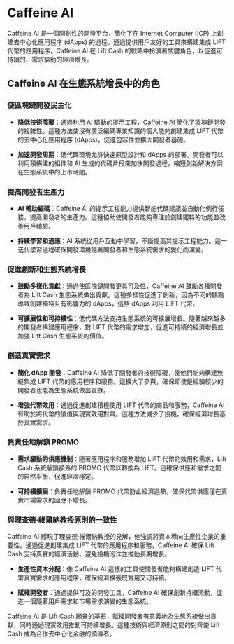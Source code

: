 # Caffeine AI

Caffeine AI 是一個開創性的開發平台，簡化了在 Internet Computer (ICP) 上創建去中心化應用程序 (dApps) 的過程。通過提供用戶友好的工具來構建集成 LIFT 代幣的應用程序，Caffeine AI 在 Lift Cash 的戰略中扮演著關鍵角色，以促進可持續的、需求驅動的經濟增長。

## Caffeine AI 在生態系統增長中的角色
### 使區塊鏈開發民主化

- **降低技術障礙**：通過利用 AI 驅動的提示工程，Caffeine AI 簡化了區塊鏈開發的複雜性。這種方法使沒有廣泛編碼專業知識的個人能夠創建集成 LIFT 代幣的去中心化應用程序 (dApps)，促進包容性並擴大開發者基礎。

- **加速開發周期**：低代碼環境允許快速原型設計和 dApps 的部署。開發者可以利用預構建的組件和 AI 生成的代碼片段來加快開發過程，縮短創新解決方案在生態系統中的上市時間。

### 提高開發者生產力

- **AI 輔助編碼**：Caffeine AI 的提示工程能力提供智能代碼建議並自動化例行任務，提高開發者的生產力。這種協助使開發者能夠專注於創建獨特的功能並改善用戶體驗。

- **持續學習和適應**：AI 系統從用戶互動中學習，不斷提高其提示工程能力。這一迭代學習過程確保開發環境隨著開發者和生態系統需求的變化而演變。

### 促進創新和生態系統增長

- **鼓勵多樣化貢獻**：通過使區塊鏈開發更具可及性，Caffeine AI 鼓勵各種開發者為 Lift Cash 生態系統做出貢獻。這種多樣性促進了創新，因為不同的觀點導致創建獨特且有影響力的 dApps，這些 dApps 利用 LIFT 代幣。

- **可擴展性和可持續性**：低代碼方法支持生態系統的可擴展增長。隨著越來越多的開發者構建應用程序，對 LIFT 代幣的需求增加，促進可持續的經濟增長並加強 Lift Cash 生態系統的價值。

### 創造真實需求

- **簡化 dApp 開發**：Caffeine AI 降低了開發者的技術障礙，使他們能夠構建無縫集成 LIFT 代幣的應用程序和服務。這擴大了參與，確保即使是經驗較少的開發者也能為生態系統做出貢獻。

- **增強代幣效用**：通過促進創建積極使用 LIFT 代幣的商品和服務，Caffeine AI 有助於將代幣的價值與現實效用對齊。這種方法減少了投機，確保經濟增長基於真實需求。

### 負責任地解鎖 PROMO

- **需求驅動的供應機制**：隨著應用程序和服務增加 LIFT 代幣的效用和需求，Lift Cash 系統解鎖額外的 PROMO 代幣以轉換為 LIFT。這確保供應和需求之間的自然平衡，促進經濟穩定。

- **可持續擴展**：負責任地解鎖 PROMO 代幣防止經濟過熱，確保代幣供應僅在真實市場需求的回應下增長。

### 與理查德·維爾納教授原則的一致性

Caffeine AI 體現了理查德·維爾納教授的見解，他強調將資本導向生產性企業的重要性。通過促進創建集成 LIFT 代幣的應用程序和服務，Caffeine AI 確保 Lift Cash 支持真實的經濟活動，避免投機泡沫並推動長期增長。

- **生產性資本分配**：像 Caffeine AI 這樣的工具使開發者能夠構建創造 LIFT 代幣真實需求的應用程序，確保經濟擴張既實用又可持續。

- **賦權開發者**：通過提供可及的開發工具，Caffeine AI 確保創新持續流動，促進一個隨著用戶需求和市場需求演變的生態系統。

Caffeine AI 是 Lift Cash 願景的基石，賦權開發者有意義地為生態系統做出貢獻，同時通過現實效用推動可持續增長。這種技術與經濟原則之間的對齊使 Lift Cash 成為合作去中心化金融的領導者。
